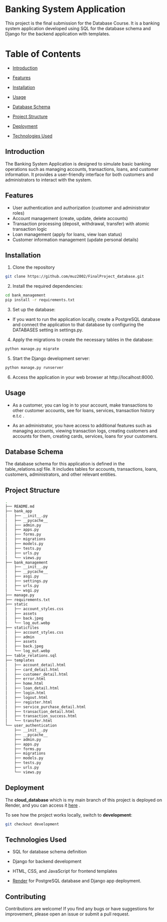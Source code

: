 # Banking System Application

This project is the final submission for the Database Course. It is a banking system application developed using SQL for the database schema and Django for the backend application with templates.

# Table of Contents

- [Introduction](#introduction)
- [Features](#features)
- [Installation](#installation)

- [Usage](#usage)
- [Database Schema](#database-schema)
- [Project Structure](#project-structure)
- [Deployment](#deployment)
- [Technologies Used](#technologies-used)

## Introduction

The Banking System Application is designed to simulate basic banking operations such as managing accounts, transactions, loans, and customer information. It provides a user-friendly interface for both customers and administrators to interact with the system.

## Features

- User authentication and authorization (customer and administrator roles)
- Account management (create, update, delete accounts)
- Transaction processing (deposit, withdrawal, transfer) with atomic transaction logic
- Loan management (apply for loans, view loan status)
- Customer information management (update personal details)

## Installation

1. Clone the repository

```bash
git clone https://github.com/muz2002/FinalProject_database.git
```

2. Install the required dependencies:

```bash
cd bank_management
pip install -r requirements.txt
```

3. Set up the database:

- If you want to run the application locally, create a PostgreSQL database and connect the application to that database by configuring the DATABASES setting in settings.py.

4. Apply the migrations to create the necessary tables in the database:

```bash
python manage.py migrate

```

5. Start the Django development server:

```bash
python manage.py runserver

```

6. Access the application in your web browser at http://localhost:8000.

## Usage

- As a customer, you can log in to your account, make transactions to other customer accounts, see for loans, services, transaction history e.t.c .

- As an administrator, you have access to additional features such as managing accounts, viewing transaction logs, creating customers and accounts for them, creating cards, services, loans for your customers.

## Database Schema

The database schema for this application is defined in the table_relations.sql file. It includes tables for accounts, transactions, loans, customers, administrators, and other relevant entities.

## Project Structure

```bash
.
├── README.md
├── bank_app
│   ├── __init__.py
│   ├── __pycache__
│   ├── admin.py
│   ├── apps.py
│   ├── forms.py
│   ├── migrations
│   ├── models.py
│   ├── tests.py
│   ├── urls.py
│   └── views.py
├── bank_management
│   ├── __init__.py
│   ├── __pycache__
│   ├── asgi.py
│   ├── settings.py
│   ├── urls.py
│   └── wsgi.py
├── manage.py
├── requirements.txt
├── static
│   ├── account_styles.css
│   ├── assets
│   ├── back.jpeg
│   └── log_out.webp
├── staticfiles
│   ├── account_styles.css
│   ├── admin
│   ├── assets
│   ├── back.jpeg
│   └── log_out.webp
├── table_relations.sql
├── templates
│   ├── account_detail.html
│   ├── card_detail.html
│   ├── customer_detail.html
│   ├── error.html
│   ├── home.html
│   ├── loan_detail.html
│   ├── login.html
│   ├── logout.html
│   ├── register.html
│   ├── service_purchase_detail.html
│   ├── transaction_detail.html
│   ├── transaction_success.html
│   └── transfer.html
└── user_authentication
    ├── __init__.py
    ├── __pycache__
    ├── admin.py
    ├── apps.py
    ├── forms.py
    ├── migrations
    ├── models.py
    ├── tests.py
    ├── urls.py
    └── views.py
```

## Deployment

The <b>cloud_database</b> which is my main branch of this project is deployed on Render, and you can access it [here](https://banking-system-7g5i.onrender.com) .

To see how the project works locally, switch to <b>development</b>:

```bash
git checkout development
```

## Technologies Used

- SQL for database schema definition
- Django for backend development

- HTML, CSS, and JavaScript for frontend templates
- [Render](https://render.com/) for PostgreSQL database and Django app deployment.

## Contributing

Contributions are welcome! If you find any bugs or have suggestions for improvement, please open an issue or submit a pull request.
